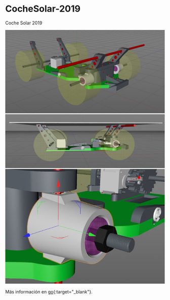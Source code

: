# CocheSolar-2019
Coche Solar 2019

![alt text](https://github.com/AmigusLabs/CocheSolar-2019/blob/master/jpgs/coche_1.jpeg)
![alt text](https://github.com/AmigusLabs/CocheSolar-2019/blob/master/jpgs/coche_2.jpeg)
![alt text](https://github.com/AmigusLabs/CocheSolar-2019/blob/master/jpgs/coche_3.jpeg)

Más información en [go](http://www.amiguslabs.org/portfolio_page/amigus-labs-coche-solar/){:target="_blank"}.
